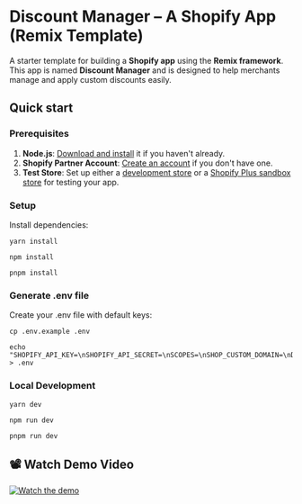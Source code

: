 # Discount Manager – A Shopify App (Remix Template)

A starter template for building a **Shopify app** using the **Remix framework**. This app is named **Discount Manager** and is designed to help merchants manage and apply custom discounts easily.

## Quick start

### Prerequisites

1. **Node.js**: [Download and install](https://nodejs.org/en/download/) it if you haven't already.
2. **Shopify Partner Account**: [Create an account](https://partners.shopify.com/signup) if you don't have one.
3. **Test Store**: Set up either a [development store](https://help.shopify.com/en/partners/dashboard/development-stores#create-a-development-store) or a [Shopify Plus sandbox store](https://help.shopify.com/en/partners/dashboard/managing-stores/plus-sandbox-store) for testing your app.

### Setup

Install dependencies:


```shell
yarn install
```

```shell
npm install
```

```shell
pnpm install
```

### Generate .env file

Create your .env file with default keys:

```shell
cp .env.example .env
```
```shell
echo "SHOPIFY_API_KEY=\nSHOPIFY_API_SECRET=\nSCOPES=\nSHOP_CUSTOM_DOMAIN=\nDATABASE_URL=" > .env
```

### Local Development

```shell
yarn dev
```

```shell
npm run dev
```

```shell
pnpm run dev
```

## 📽 Watch Demo Video

[![Watch the demo](https://tinyurl.com/4p4c3dwk)](https://jmp.sh/s/CDFrxkoQ46213qBw1moA)